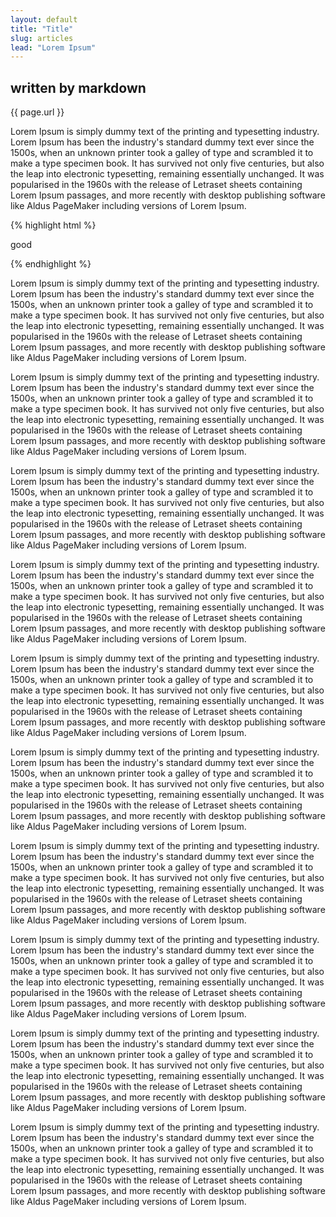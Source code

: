 ```yaml
---
layout: default
title: "Title"
slug: articles
lead: "Lorem Ipsum"
---
```


## written by markdown ##

{{ page.url }}

Lorem Ipsum is simply dummy text of the printing and typesetting
industry. Lorem Ipsum has been the industry\'s standard dummy text
ever since the 1500s, when an unknown printer took a galley of type
and scrambled it to make a type specimen book. It has survived not
only five centuries, but also the leap into electronic typesetting,
remaining essentially unchanged. It was popularised in the 1960s with
the release of Letraset sheets containing Lorem Ipsum passages, and
more recently with desktop publishing software like Aldus PageMaker
including versions of Lorem Ipsum.

{% highlight html %}
<div>
  <p>
    <span>good</span>
  </p>
</div>
{% endhighlight %}

Lorem Ipsum is simply dummy text of the printing and typesetting
industry. Lorem Ipsum has been the industry\'s standard dummy text
ever since the 1500s, when an unknown printer took a galley of type
and scrambled it to make a type specimen book. It has survived not
only five centuries, but also the leap into electronic typesetting,
remaining essentially unchanged. It was popularised in the 1960s with
the release of Letraset sheets containing Lorem Ipsum passages, and
more recently with desktop publishing software like Aldus PageMaker
including versions of Lorem Ipsum.

Lorem Ipsum is simply dummy text of the printing and typesetting
industry. Lorem Ipsum has been the industry\'s standard dummy text
ever since the 1500s, when an unknown printer took a galley of type
and scrambled it to make a type specimen book. It has survived not
only five centuries, but also the leap into electronic typesetting,
remaining essentially unchanged. It was popularised in the 1960s with
the release of Letraset sheets containing Lorem Ipsum passages, and
more recently with desktop publishing software like Aldus PageMaker
including versions of Lorem Ipsum.

Lorem Ipsum is simply dummy text of the printing and typesetting
industry. Lorem Ipsum has been the industry\'s standard dummy text
ever since the 1500s, when an unknown printer took a galley of type
and scrambled it to make a type specimen book. It has survived not
only five centuries, but also the leap into electronic typesetting,
remaining essentially unchanged. It was popularised in the 1960s with
the release of Letraset sheets containing Lorem Ipsum passages, and
more recently with desktop publishing software like Aldus PageMaker
including versions of Lorem Ipsum.

Lorem Ipsum is simply dummy text of the printing and typesetting
industry. Lorem Ipsum has been the industry\'s standard dummy text
ever since the 1500s, when an unknown printer took a galley of type
and scrambled it to make a type specimen book. It has survived not
only five centuries, but also the leap into electronic typesetting,
remaining essentially unchanged. It was popularised in the 1960s with
the release of Letraset sheets containing Lorem Ipsum passages, and
more recently with desktop publishing software like Aldus PageMaker
including versions of Lorem Ipsum.

Lorem Ipsum is simply dummy text of the printing and typesetting
industry. Lorem Ipsum has been the industry\'s standard dummy text
ever since the 1500s, when an unknown printer took a galley of type
and scrambled it to make a type specimen book. It has survived not
only five centuries, but also the leap into electronic typesetting,
remaining essentially unchanged. It was popularised in the 1960s with
the release of Letraset sheets containing Lorem Ipsum passages, and
more recently with desktop publishing software like Aldus PageMaker
including versions of Lorem Ipsum.

Lorem Ipsum is simply dummy text of the printing and typesetting
industry. Lorem Ipsum has been the industry\'s standard dummy text
ever since the 1500s, when an unknown printer took a galley of type
and scrambled it to make a type specimen book. It has survived not
only five centuries, but also the leap into electronic typesetting,
remaining essentially unchanged. It was popularised in the 1960s with
the release of Letraset sheets containing Lorem Ipsum passages, and
more recently with desktop publishing software like Aldus PageMaker
including versions of Lorem Ipsum.

Lorem Ipsum is simply dummy text of the printing and typesetting
industry. Lorem Ipsum has been the industry\'s standard dummy text
ever since the 1500s, when an unknown printer took a galley of type
and scrambled it to make a type specimen book. It has survived not
only five centuries, but also the leap into electronic typesetting,
remaining essentially unchanged. It was popularised in the 1960s with
the release of Letraset sheets containing Lorem Ipsum passages, and
more recently with desktop publishing software like Aldus PageMaker
including versions of Lorem Ipsum.

Lorem Ipsum is simply dummy text of the printing and typesetting
industry. Lorem Ipsum has been the industry\'s standard dummy text
ever since the 1500s, when an unknown printer took a galley of type
and scrambled it to make a type specimen book. It has survived not
only five centuries, but also the leap into electronic typesetting,
remaining essentially unchanged. It was popularised in the 1960s with
the release of Letraset sheets containing Lorem Ipsum passages, and
more recently with desktop publishing software like Aldus PageMaker
including versions of Lorem Ipsum.

Lorem Ipsum is simply dummy text of the printing and typesetting
industry. Lorem Ipsum has been the industry\'s standard dummy text
ever since the 1500s, when an unknown printer took a galley of type
and scrambled it to make a type specimen book. It has survived not
only five centuries, but also the leap into electronic typesetting,
remaining essentially unchanged. It was popularised in the 1960s with
the release of Letraset sheets containing Lorem Ipsum passages, and
more recently with desktop publishing software like Aldus PageMaker
including versions of Lorem Ipsum.

Lorem Ipsum is simply dummy text of the printing and typesetting
industry. Lorem Ipsum has been the industry\'s standard dummy text
ever since the 1500s, when an unknown printer took a galley of type
and scrambled it to make a type specimen book. It has survived not
only five centuries, but also the leap into electronic typesetting,
remaining essentially unchanged. It was popularised in the 1960s with
the release of Letraset sheets containing Lorem Ipsum passages, and
more recently with desktop publishing software like Aldus PageMaker
including versions of Lorem Ipsum.
